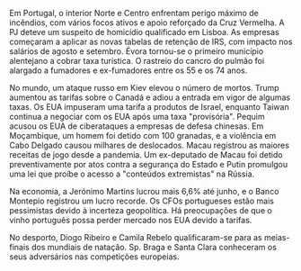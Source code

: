 Em Portugal, o interior Norte e Centro enfrentam perigo máximo de incêndios, com vários focos ativos e apoio reforçado da Cruz Vermelha. A PJ deteve um suspeito de homicídio qualificado em Lisboa. As empresas começaram a aplicar as novas tabelas de retenção de IRS, com impacto nos salários de agosto e setembro. Évora tornou-se o primeiro município alentejano a cobrar taxa turística. O rastreio do cancro do pulmão foi alargado a fumadores e ex-fumadores entre os 55 e os 74 anos.

No mundo, um ataque russo em Kiev elevou o número de mortos. Trump aumentou as tarifas sobre o Canadá e adiou a entrada em vigor de algumas taxas. Os EUA impuseram uma tarifa a produtos de Israel, enquanto Taiwan continua a negociar com os EUA após uma taxa "provisória". Pequim acusou os EUA de ciberataques a empresas de defesa chinesas. Em Moçambique, um homem foi detido com 100 granadas, e a violência em Cabo Delgado causou milhares de deslocados. Macau registrou as maiores receitas de jogo desde a pandemia. Um ex-deputado de Macau foi detido preventivamente por atos contra a segurança do Estado e Putin promulgou uma lei que proíbe o acesso a "conteúdos extremistas" na Rússia.

Na economia, a Jerónimo Martins lucrou mais 6,6% até junho, e o Banco Montepio registrou um lucro recorde. Os CFOs portugueses estão mais pessimistas devido à incerteza geopolítica. Há preocupações de que o vinho português possa perder mercado nos EUA devido a tarifas.

No desporto, Diogo Ribeiro e Camila Rebelo qualificaram-se para as meias-finais dos mundiais de natação. Sp. Braga e Santa Clara conheceram os seus adversários nas competições europeias.
